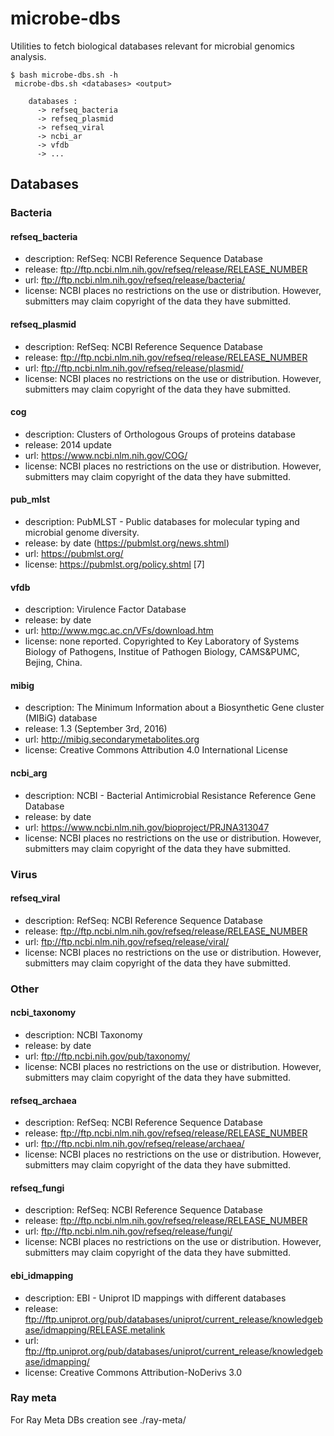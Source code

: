 # microbe-dbs #

Utilities to fetch biological databases relevant for microbial genomics analysis.

```
$ bash microbe-dbs.sh -h
 microbe-dbs.sh <databases> <output>
    
    databases :
      -> refseq_bacteria
      -> refseq_plasmid
      -> refseq_viral
      -> ncbi_ar
      -> vfdb
      -> ...
```

## Databases ##

### Bacteria ###

#### refseq_bacteria ####

* description: RefSeq: NCBI Reference Sequence Database
* release: ftp://ftp.ncbi.nlm.nih.gov/refseq/release/RELEASE_NUMBER
* url: ftp://ftp.ncbi.nlm.nih.gov/refseq/release/bacteria/
* license: NCBI places no restrictions on the use or distribution. However, submitters may claim copyright of the data they have submitted.

#### refseq_plasmid ####

* description: RefSeq: NCBI Reference Sequence Database
* release: ftp://ftp.ncbi.nlm.nih.gov/refseq/release/RELEASE_NUMBER
* url: ftp://ftp.ncbi.nlm.nih.gov/refseq/release/plasmid/
* license: NCBI places no restrictions on the use or distribution. However, submitters may claim copyright of the data they have submitted.

#### cog ####

* description: Clusters of Orthologous Groups of proteins database
* release: 2014 update
* url: https://www.ncbi.nlm.nih.gov/COG/
* license: NCBI places no restrictions on the use or distribution. However, submitters may claim copyright of the data they have submitted.

#### pub_mlst ####

* description: PubMLST - Public databases for molecular typing and microbial genome diversity.
* release: by date (https://pubmlst.org/news.shtml)
* url: https://pubmlst.org/
* license: https://pubmlst.org/policy.shtml [7]

#### vfdb ####

* description: Virulence Factor Database
* release: by date
* url: http://www.mgc.ac.cn/VFs/download.htm
* license: none reported. Copyrighted to Key Laboratory of Systems Biology of Pathogens, Institue of Pathogen Biology, CAMS&PUMC, Bejing, China.

#### mibig ####

* description: The Minimum Information about a Biosynthetic Gene cluster (MIBiG) database
* release: 1.3 (September 3rd, 2016)
* url: http://mibig.secondarymetabolites.org
* license: Creative Commons Attribution 4.0 International License

#### ncbi_arg ####

* description: NCBI - Bacterial Antimicrobial Resistance Reference Gene Database
* release: by date
* url: https://www.ncbi.nlm.nih.gov/bioproject/PRJNA313047
* license: NCBI places no restrictions on the use or distribution. However, submitters may claim copyright of the data they have submitted.


### Virus ###

#### refseq_viral ####

* description: RefSeq: NCBI Reference Sequence Database
* release: ftp://ftp.ncbi.nlm.nih.gov/refseq/release/RELEASE_NUMBER
* url: ftp://ftp.ncbi.nlm.nih.gov/refseq/release/viral/
* license: NCBI places no restrictions on the use or distribution. However, submitters may claim copyright of the data they have submitted.


### Other ###

#### ncbi_taxonomy ####

* description: NCBI Taxonomy
* release: by date
* url: ftp://ftp.ncbi.nih.gov/pub/taxonomy/
* license: NCBI places no restrictions on the use or distribution. However, submitters may claim copyright of the data they have submitted.

#### refseq_archaea ####

* description: RefSeq: NCBI Reference Sequence Database
* release: ftp://ftp.ncbi.nlm.nih.gov/refseq/release/RELEASE_NUMBER
* url: ftp://ftp.ncbi.nlm.nih.gov/refseq/release/archaea/
* license: NCBI places no restrictions on the use or distribution. However, submitters may claim copyright of the data they have submitted.

#### refseq_fungi ####

* description: RefSeq: NCBI Reference Sequence Database
* release: ftp://ftp.ncbi.nlm.nih.gov/refseq/release/RELEASE_NUMBER
* url: ftp://ftp.ncbi.nlm.nih.gov/refseq/release/fungi/
* license: NCBI places no restrictions on the use or distribution. However, submitters may claim copyright of the data they have submitted.

#### ebi_idmapping ####

* description: EBI - Uniprot ID mappings with different databases
* release: ftp://ftp.uniprot.org/pub/databases/uniprot/current_release/knowledgebase/idmapping/RELEASE.metalink
* url: ftp://ftp.uniprot.org/pub/databases/uniprot/current_release/knowledgebase/idmapping/
* license: Creative Commons Attribution-NoDerivs 3.0


### Ray meta ###

For Ray Meta DBs creation see ./ray-meta/
